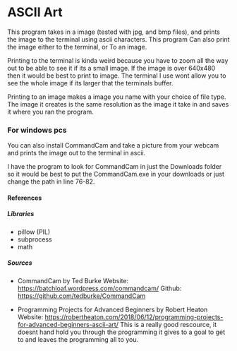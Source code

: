 # ASCII Art
This program takes in a image (tested with jpg, and bmp files), and prints the image to the terminal using ascii characters.
This program Can also print the image either to the terminal, or To an image.

Printing to the terminal is kinda weird because you have to zoom all the way out to be able to see it if its a small image. If the image is over 640x480 then it would be best to print to image.
The terminal I use wont allow you to see the whole image if its larger that the terminals buffer.

Printing to an image makes a image you name with your choice of file type. The image it creates is the same resolution as the image it take in and saves it where you ran the program.

### For windows pcs
You can also install CommandCam and take a picture from your webcam and prints the image out to the terminal in ascii.

I have the program to look for CommandCam in just the Downloads folder so it would be best to put the CommandCam.exe in your downloads or just change the path in line 76-82.


#### References
##### Libraries
- pillow (PIL)
- subprocess
- math

##### Sources
- CommandCam by Ted Burke
  Website: https://batchloaf.wordpress.com/commandcam/
  Github: https://github.com/tedburke/CommandCam

- Programming Projects for Advanced Beginners by Robert Heaton
  Website: https://robertheaton.com/2018/06/12/programming-projects-for-advanced-beginners-ascii-art/
  This is a really good rescource, it doesnt hand hold you through the programming it gives to a goal to get to and leaves the programming all to you.
